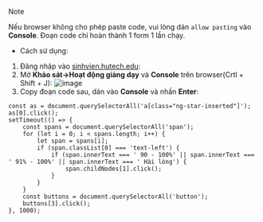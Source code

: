 > [!NOTE]
> Nếu browser không cho phép paste code, vui lòng dán `allow pasting` vào **Console**.
> Đoạn code chỉ hoàn thành 1 form 1 lần chạy.

- Cách sử dụng:
1. Đăng nhập vào [sinhvien.hutech.edu](https://sinhvien.hutech.edu.vn/):
2. Mở **Khảo sát->Hoạt động giảng dạy** và **Console** trên browser(Crtl + Shift + J):
![image](https://github.com/tanhkoi/AutoFillFormHuetch/assets/102349675/f96703ef-88be-4f3b-b18c-463ced998989)
3. Copy đoạn code sau, dán vào **Console** và nhấn **Enter**:
```
const as = document.querySelectorAll('a[class="ng-star-inserted"]');
as[0].click();
setTimeout(() => {
	const spans = document.querySelectorAll('span');
	for (let i = 0; i < spans.length; i++) {
		let span = spans[i];
		if (span.classList[0] === 'text-left') {
			if (span.innerText === ' 90 - 100%' || span.innerText === ' 91% - 100%' || span.innerText === ' Hài lòng') {
				span.childNodes[1].click();
			}
		}
	}
	const buttons = document.querySelectorAll('button');
	buttons[3].click();
}, 1000);
```
